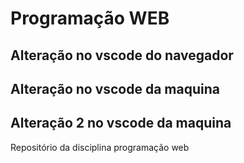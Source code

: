# Programação WEB

## Alteração no vscode do navegador

## Alteração no vscode da maquina

## Alteração 2 no vscode da maquina

Repositório da disciplina programação web
